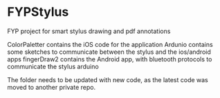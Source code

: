 FYPStylus
=========

FYP project for smart stylus drawing and pdf annotations

ColorPaletter contains the iOS code for the application
Ardunio contains some sketches to communicate between the stylus and the ios/android apps
fingerDraw2 contains the Android app, with bluetooth protocols to communicate the stylus arduino

The folder needs to be updated with new code, as the latest code was moved to another private repo. 
